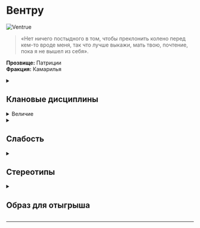 
# Вентру

![Ventrue](https://cdn.discordapp.com/attachments/1374311310501875752/1428662797213892731/ce84853cff62349eeee95d165e9afcfd.jpg?ex=68f3516a&is=68f1ffea&hm=c6a2ed8b0853cc5a07ae5ae156a3e81838ea1b99de36e13441dde2b304358dae)
> «Нет ничего постыдного в том, чтобы преклонить колено перед кем-то вроде меня, так что лучше выкажи, мать твою, почтение, пока я не вышел из себя».

**Прозвище:** Патриции\
**Фракция:** Камарилья

<details>
  <summary> <h2> Клановые дисциплины </h2> </summary>

 <details> 
  <summary> Доминирование </summary>


  > Доминирование — способность управлять мыслями и действиями окружающих


   <details> 
  <summary> Как пользоваться? </summary>

```
 Все силы Доминирования требуют установления зрительного контакта, и поэтому применять их можно только в индивидуальном порядке Кроме того, вампир должен отдавать приказы
своей жертве голосом — только самые простые команды (вроде «иди» или «стой») можно отдать при помощижестов. Как бы то ни было, для того, чтобы подчиниться воле вампира —
вне зависимости от того, насколько он искусен и могуч, — жертва должна понимать, чего он от неё хочет
```

</details>

   <details> 
  <summary> • Приказ </summary>

> Взглянув в глаза жертвы, вампир произносит простой односложный приказ, которому жертва должна немедленно подчиниться.

**Использование:** Приказ,  олжен быть чётким и однозначным: беги, согласись, упади, зевни, подпрыгни, засмейся, сдайся, замри, закричи, следуй за мной и т. п. Если приказ
будет неоднозначным или слишком сложным, жертва может выполнить его медленно или крайне неэффективно. Жертве нельзя приказать навредить самой себе, так что команда «умри» не сработает.

**Подсказка** Приказ можно замаскировать от посторонних ушей, встроив его в любое, самое невинное предложение. Для этого вампиру придётся установить зрительный контакт и произнести предложение, обозначив слово‑приказ интонацией. Конечно, чрезвычайно бдительный наблюдатель (и даже сама жертва) сможет это заметить, но если он не разбирается в сверхъестественных силах, то вряд ли ему придёт в голову на полном серьёзе рассматривать слово и последовавшее за ним действие иначе, чем странное совпадение.
Чем больше игрок получит успехов, тем дольше и (или) энергичнее жертва будет выполнять полученный приказ — будет бежать несколько ходов кряду, покатится со смеху или начнёт исступлённо вопить.

**Ограничение** Приказ, не соответствующий натуре жертвы или противоречащий её непосредственным интересам, будет далеко не столь эффективным. Например, приказ «спи» в самый разгар какой‑нибудь опасной ситуации или приказ «атакуй» под дулом полицейского дробовика может не привести к желаемому эффекту. Или вообще не сработать.

**Проверка** манипуляция + запугивание

**Сложность** Запас воли жертвы

  </details>


  <details> 
  <summary> •• Внушение </summary>

> Эта сила позволяет вампиру вербально запрограммировать жертву, вложив в её подсознание гипнотическое внушение, которому она вынуждена будет подчиниться, когда придёт время.

**Использование:** Во время внушения ни Сородич, ни его жертва не должны отвлекаться — внушение требует полной концентрации и тщательного подбора словесных формулировок. Вампир может либо активировать гипнотическую «программу» сразу после внушения, либо добавить к нему триггер — условное событие, которое её запустит. Жертва должна понимать то,
что ей говорит вампир, но поддерживать зрительный контакт необходимо только в процессе самого внушения

**Подсказка** Внушённые приказы могут быть как очень простыми (принести нужный вампиру предмет), так и довольно сложными (наблюдать за кем‑нибудь, записывать, что он делает, и каждый вечер передавать собранную информацию вампиру)
Количество успехов определяет, насколько глубоко внушение укоренится в подсознании жертвы. Если персонаж получит один‑два успеха, жертва вряд ли станет делать то, что покажется
ей странным (жертва может выйти из помещения, но вряд ли станет угонять машину). Три‑четыре означают, что жертва сделает что угодно, что не подвергнет её жизнь опасности. Пять и более успехов означают, что вампир может внушить жертве практически любую команду.

**Ограничение** Эту силу нельзя использовать для того, чтобы внедрять в память жертвы ложные воспоминания и иллюзии. Так, например, жертву нельзя заставить поверить, что она видит белого кролика или что её одежда охвачена огнём. Разум жертвы способен хранить только одно внушение.
Вампир не сможет заставить жертву причинить себе вред напрямую или заставить её поступить вопреки своей натуре. То есть, получив пять успехов, можно заставить
50‑килограммового доходягу броситься на вышибалу втрое тяжелее его самого, но нельзя заставить его пустить себе пулю в лоб.
Если вампир попытается внушить жертве новую «программу» до того, как та сумеет выполнить старую, нужно сравнить количество успехов, полученных в первый и во второй раз. В подсознании жертвы остаётся программа с большим количеством успехов. Если же успехов поровну, новая программа замещает старую.

**Проверка** манипуляции + лидерства

**Сложность** Запас воли жертвы

  </details>


  <details> 
  <summary> ••• Забвение </summary>

> Установив зрительный контакт с жертвой, вампир получает доступ к её памяти и может стирать, добавлять и изменять её воспоминания по собственному усмотрению.

**Использование:** Вампир задаёт жертве прямые вопросы и выслушивает её ответы. Степень и глубина воздействия зависит от того, чего добивается вампир.
Он может как слегка изменить недавние воспоминания , так и полностью уничтожить всё, что хранилось в памяти жертвы. Игрок объявляет, какие изменения
он хочет внести в воспоминания жертвы.

**Подсказка**  Если вампир вкладывает в память жертвы новые воспоминания, то надёжность подложной памяти зависит от того, насколько подробно и продуманно они будут сфабрикованы. Простые и неполные воспоминания («Прошлой ночью ты ходил в кино») рассыплются под внешним воздействием куда проще, чем детальные и проработанные («Ты хотел написать своей подруге, пока стоял в очереди в тот новый кинотеатр, но понял, что она не успеет на се‑ анс, поэтому пошёл один. Телефон ты выключил.
Фильм был довольно зрелищный, но слабоватый. Под конец ты устал, пошёл домой, посмотрел телевизор и лёг спать пораньше»).

**Ограничение** Нет ничего сложного в том, чтобы забраться к жертве в голову и просто выдернуть все воспоминания о прошлой ночи, не зная, что она делала вечером, однако такой подход оставит в её памяти зияющую пустоту, которая непременно привлечёт внимание жертвы, и у неё, возможно, возникнет вполне закономерное желание узнать, что там было раньше. А это, естественно, может быть чревато проблемами. Конечно, Сородич всегда может заполнить эту пустоту ложными воспоминаниями, однако они никогда не будут столь же достоверными, как настоящие.
Жертва может запомнить, что её кто‑то укусил, но будет думать, что это была, например, бродячая собака. Фрагменты особо значимых воспоминаний могут возвращаться к жертве
во снах или всплывать в памяти в результате воз действия знакомых запахов, образов, фраз и т. п. Впрочем, даже в наилучшем для жертвы случае она сможет связать эти фрагменты воедино не раньше, чем через несколько месяцев, а то и лет.
Обратите внимание, что этот процесс всегда может ускорить другой вампир, владеющий этой силой, — как опытный гипнотизёр‑психотерапевт, извлекающий подавленные воспоминания.

**Проверка** смекалки + хитрости

**Сложность** Запас воли жертвы

Успехи Воздействие
1 успех Можно удалить одно воспоминание, которое вернётся сутки спустя.
2 успеха Можно удалить (но не изменить) воспоминание навсегда.
3 успеха Можно внести в воспоминания не большие изменения.
4 успеха Можно целиком изменить или удалить из памяти жертвы одну сцену.
5 успехов Можно реконструировать воспоминания, касающиеся огромных периодов из жизни жертвы.

  </details>


  </details>

   <details> 
  <summary> Стойкость </summary>
     
 >  Дисциплина позволяющая проявлять неуязвимость к разному роду дамагу.   Такого вампира можно пронзить мечом, сбросить с крыши или переехать грузовиком — там, где любой другой бы погиб или переломал все кости, Сородич, владеющий Стойкостью, способен отделаться парой синяков.
Стойкость также помогает переносить самые опасные для вампиров воздействия вроде солнечного света или огня,


     
</details>

</details>

 <details> 
  <summary> Величие  </summary>

> Величие — это Дисциплина, которая позволяет манипулировать эмоциями. Обладающие ею вампиры способны вселять страстное рвение и бессознательный ужас как в смертных, так и в вампиров


</details>



</details>

<details> 
  <summary> <h2> Слабость </h2> </summary>
  
Всем вентру присущ утончённый вкус — в пищу им годится кровь только одной определён‑
ной категории смертных. Когда игрок создаёт персонажа‑вентру, он должен вместе с рассказчиком определить эту категорию. Обратите внимание, что выбор этот окончательный, и после начала игры его уже нельзя будет изменить. Кровь смертных, не относящихся к выбранной категории (в том числе кровь животных), не пополняет запас пунктов крови персонажа вне зависимости от того, сколько он её выпьет, — его просто немедленно стошнит.

  **Исключения** Кровь других сородичей

</details>

<details> 
  <summary> <h2> Стереотипы </h2> </summary>

**Что клан думает о вампирских сообществах?**
  - о Комарилье: наше величайшее достижение и наша величайшая ответственность.
  - о Шабаше: психушка, которой заправляют психи
  - об Анархах: несмотря на неисправимый инфантилизм, есть в том, что они делают, нечто достойное восхищения.

**Что клан думает о других кланах и что другие кланы думают о них?**

  
  ```
                                                Что думает клан о других кланах                                            Что думают другие кланы об Вентру
------------------------------------------------------------------------------------------------------------------------------------------------------------------

                                                                                     Камарилья

------------------------------------------------------------------------------------------------------------------------------------------------------------------
Бруха                             Вот что бывает, когда отказываешься признавать поражение.
------------------------------------------------------------------------------------------------------------------------------------------------------------------
Гангрел                           Кто бы мог подумать, что в примитивном разуме дикаря
                                  есть место для столь непомерной гордыни.
------------------------------------------------------------------------------------------------------------------------------------------------------------------         
Малкавиане                        Чистку следует устраивать сразу, как только осознаёшь, что начинаешь
                                  искать оправдание их поступкам.
------------------------------------------------------------------------------------------------------------------------------------------------------------------
Носферату                         На удивление полезны, нужнотолько привыкнуть к их одиозной наружности
                                  и непомерно раздутой самооценке.
------------------------------------------------------------------------------------------------------------------------------------------------------------------
Тореадор                          Каждому королю нужна королева, а в клане Розы множество королев.
------------------------------------------------------------------------------------------------------------------------------------------------------------------
Тремер                            Полезные союзники и опасные враги в одном лице. Лучше сразу дать им
                                  понять, кто тут главный.
------------------------------------------------------------------------------------------------------------------------------------------------------------------

                                                                                            Шабаш

------------------------------------------------------------------------------------------------------------------------------------------------------------------

Лассомбра                        опасные самозванцы, зарящиеся на венец, что принадлежит нам по праву
                                 достоинства и чести.
------------------------------------------------------------------------------------------------------------------------------------------------------------------
Цимисхи                          Разве липкого зловония их насквозь прогнивших душ недостаточно, чтобы
                                 понять, что от них стоит держаться подальше?
------------------------------------------------------------------------------------------------------------------------------------------------------------------

                                                                                          Независимые

------------------------------------------------------------------------------------------------------------------------------------------------------------------
Каитифы                          Эти жалкие ублюдки не заслуживают даже собственных имён. Сохранность
                                 моей мебели волнует меня больше, чем сохранность их бесполезных жизней.
------------------------------------------------------------------------------------------------------------------------------------------------------------------
Ассамиты                         Полезны, но только до тех пор, пока их яд не просочится в нашу кровь.
------------------------------------------------------------------------------------------------------------------------------------------------------------------
Джованни                         наши мертворождённые родственнички, которые так и не научились
                                 отличать добро от зла, а то, что можно трахать, от того, что нельзя.
------------------------------------------------------------------------------------------------------------------------------------------------------------------
Последователи Сета               Если в твоём домене завелись змеи, следует устроить им встречу
                                 с их владыкой — солнцем.
------------------------------------------------------------------------------------------------------------------------------------------------------------------
Равнос                           Ни одно царство не может существовать, путаясь с побеждёнными.
------------------------------------------------------------------------------------------------------------------------------------------------------------------

```



</details>


<details> 
  <summary> <h2> Образ для отыгрыша </h2> </summary>

  <details> 
  <summary> Экспозиция  </summary>
</details>

  <details> 
  <summary> Внешний вид  </summary>
</details>

 <details> 
  <summary> Убежища </summary>
</details>

 <details> 
  <summary> Биографии </summary>
</details>

 <details> 
  <summary> Организация </summary>
</details>


</details>

</details>

-------------------------------------------------------------------------------------------------------------------------------------------------------------------------------------------------

